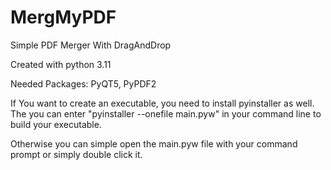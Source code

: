 # MergMyPDF
Simple PDF Merger With DragAndDrop

Created with python 3.11

Needed Packages:
PyQT5, PyPDF2


If You want to create an executable, you need to install pyinstaller as well.
The you can enter "pyinstaller --onefile main.pyw" in your command line to build your executable.

Otherwise you can simple open the main.pyw file with your command prompt or simply double click it.